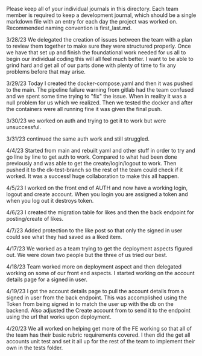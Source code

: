 Please keep all of your individual journals in this directory.
Each team member is required to keep a development journal, which should be a single markdown file with an entry for each day the project was worked on.
Recommended naming convention is first_last.md.


3/28/23
We delegated the creation of issues between the team with a plan to review them together to make sure they were structured properly. Once we have that set up and finish the foundational work needed for us all to begin our individual coding this will all feel much better. I want to be able to grind hard and get all of our parts done with plenty of time to fix any problems before that may arise.

3/29/23
Today I created the docker-compose.yaml and then it was pushed to the main. The pipeline failure warning from gitlab had the team confused and we spent some time trying to "fix" the issue. When in reality it was a null problem for us which we realized. Then we tested the docker and after the containers were all running fine it was given the final push.

3/30/23
we worked on auth and trying to get it to work but were unsuccessful.

3/31/23
continued the same auth work and still struggled.

4/4/23
Started from main and rebuilt yaml and other stuff in order to try and go line by line to get auth to work. Compared to what had been done previously and was able to get the create/login/logout to work. Then pushed it to the dk-test-branch so the rest of the team could check if it worked. It was a success!
huge collaboration to make this all happen.


4/5/23
I worked on the front end of AUTH and now have a working login, logout and create account. When you login you are assigned a token and when you log out it destroys token.


4/6/23
I created the migration table for likes and then the back endpoint for posting/create of likes.


4/7/23
Added protection to the like post so that only the signed in user could see what they had saved as a liked item.

4/17/23
We worked as a team trying to get the deployment aspects figured out. We were down two people but the three of us tried our best.

4/18/23
Team worked more on deployment aspect and then delegated working on some of our front end aspects. I started working on the account details page for a signed in user.

4/19/23
I got the account details page to pull the account details from a signed in user from the back endpoint. This was accomplished using the Token from being signed in to match the user up with the db on the backend. Also adjusted the Create account from to send it to the endpoint using the url that works upon deployment.


4/20/23
We all worked on helping get more of the FE working so that all of the team has their basic rubric requirements covered. I then did the get all accounts unit test and set it all up for the rest of the team to implement their own in the tests folder.

